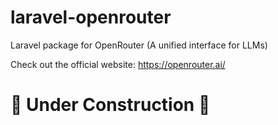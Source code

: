 # laravel-openrouter
Laravel package for OpenRouter (A unified interface for LLMs)

Check out the official website: https://openrouter.ai/


# 🚧 Under Construction 🚧